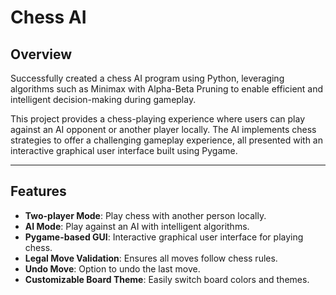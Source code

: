 # Chess AI

## Overview

Successfully created a chess AI program using Python, leveraging algorithms such as Minimax with Alpha-Beta Pruning to enable efficient and intelligent decision-making during gameplay.

This project provides a chess-playing experience where users can play against an AI opponent or another player locally. The AI implements chess strategies to offer a challenging gameplay experience, all presented with an interactive graphical user interface built using Pygame.

---

## Features

- **Two-player Mode**: Play chess with another person locally.
- **AI Mode**: Play against an AI with intelligent algorithms.
- **Pygame-based GUI**: Interactive graphical user interface for playing chess.
- **Legal Move Validation**: Ensures all moves follow chess rules.
- **Undo Move**: Option to undo the last move.
- **Customizable Board Theme**: Easily switch board colors and themes.
